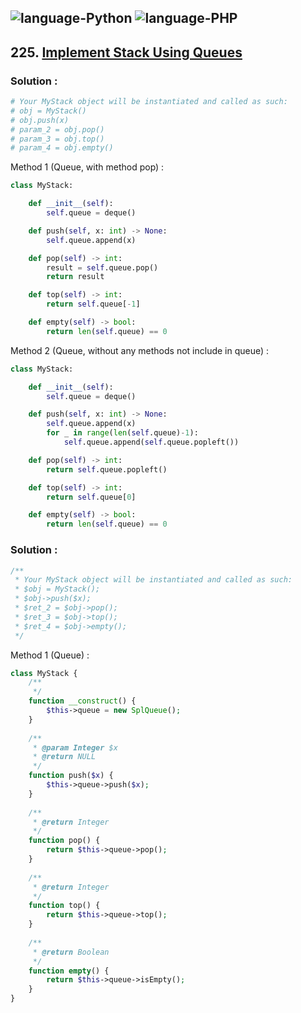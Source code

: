 ![language-Python](https://img.shields.io/badge/Python-ffd43b?style=for-the-badge&logo=PYTHON)
![language-PHP](https://img.shields.io/badge/PHP-acb1f9?style=for-the-badge&logo=PHP)
---

## 225. [Implement Stack Using Queues](https://leetcode.com/problems/implement-stack-using-queues)

### Solution :

```python
# Your MyStack object will be instantiated and called as such:
# obj = MyStack()
# obj.push(x)
# param_2 = obj.pop()
# param_3 = obj.top()
# param_4 = obj.empty()
```

Method 1 (Queue, with method pop) :
```python
class MyStack:

    def __init__(self):
        self.queue = deque()

    def push(self, x: int) -> None:
        self.queue.append(x)

    def pop(self) -> int:
        result = self.queue.pop()
        return result

    def top(self) -> int:
        return self.queue[-1]

    def empty(self) -> bool:
        return len(self.queue) == 0
```

Method 2 (Queue, without any methods not include in queue) :
```python
class MyStack:

    def __init__(self):
        self.queue = deque()

    def push(self, x: int) -> None:
        self.queue.append(x)
        for _ in range(len(self.queue)-1):
            self.queue.append(self.queue.popleft())

    def pop(self) -> int:
        return self.queue.popleft()

    def top(self) -> int:
        return self.queue[0]

    def empty(self) -> bool:
        return len(self.queue) == 0
```

### Solution :

```php
/**
 * Your MyStack object will be instantiated and called as such:
 * $obj = MyStack();
 * $obj->push($x);
 * $ret_2 = $obj->pop();
 * $ret_3 = $obj->top();
 * $ret_4 = $obj->empty();
 */
```

Method 1 (Queue) :
```php
class MyStack {
    /**
     */
    function __construct() {
        $this->queue = new SplQueue();
    }
  
    /**
     * @param Integer $x
     * @return NULL
     */
    function push($x) {
        $this->queue->push($x);
    }
  
    /**
     * @return Integer
     */
    function pop() {
        return $this->queue->pop();
    }
  
    /**
     * @return Integer
     */
    function top() {
        return $this->queue->top();
    }
  
    /**
     * @return Boolean
     */
    function empty() {
        return $this->queue->isEmpty();
    }
}
```
